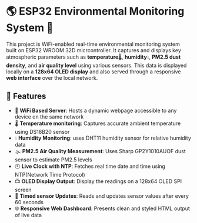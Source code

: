 # 🌎 ESP32 Environmental Monitoring System 🚀

This project is WiFi-enabled real-time environmental monitoring system built on ESP32 WROOM 32D micrcontroller. It captures and displays key atmospheric parameters such as **temperature**🌡️, **humidity**💧, **PM2.5 dust density**, and **air quality level** using various sensors. This data is displayed locally on a **128x64 OLED display** and also served through a responsive **web interface** over the local network.


## 🚀 Features
- 📡 **WiFi Based Server**: Hosts a dynamic webpage accessible to any device on the same network
- 🌡️ **Temperature monitoring**: Captures accurate ambient temperature using DS18B20 sensor
- 💧 **Humidity Monitoring**: uses DHT11 humidity sensor for relative humidity data
- 🌫️ **PM2.5 Air Quality Measurement**: Uses Sharp GP2Y1010AUOF dust sensor to estimate PM2.5 levels
- 🕙 **Live Clock with NTP**: Fetches real time date and time using NTP(Network Time Protocol)
- 📺 **OLED Display Output**: Display the readings on a 128x64 OLED SPI screen
- 🔁 **Timed sensor Updates**: Reads and updates sensor values after every 60 seconds
- 🌐 **Responsive Web Dashboard**: Presents clean and styled HTML output of live data

